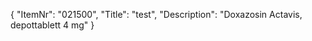 {
  "ItemNr": "021500",
  "Title": "test",
  "Description": "Doxazosin Actavis, depottablett 4 mg"
}